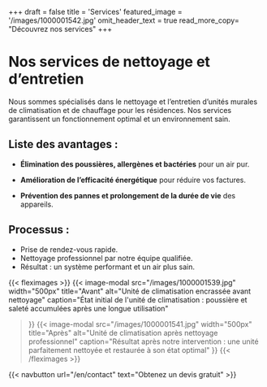 +++
draft = false
title = 'Services'
featured_image = '/images/1000001542.jpg'
omit_header_text = true
read_more_copy= "Découvrez nos services"
+++

# Nos services de nettoyage et d’entretien

Nous sommes spécialisés dans le nettoyage et l’entretien d’unités murales de climatisation et de chauffage pour les résidences. Nos services garantissent un fonctionnement optimal et un environnement sain.

## Liste des avantages :
- **Élimination des poussières, allergènes et bactéries** pour un air pur.

- **Amélioration de l’efficacité énergétique** pour réduire vos factures.

- **Prévention des pannes et prolongement de la durée de vie** des appareils.

## Processus :

- Prise de rendez-vous rapide.
- Nettoyage professionnel par notre équipe qualifiée.
- Résultat : un système performant et un air plus sain.

{{< fleximages >}}
{{< image-modal 
    src="/images/1000001539.jpg" 
    width="500px"
    title="Avant"
    alt="Unité de climatisation encrassée avant nettoyage"
    caption="État initial de l'unité de climatisation : poussière et saleté accumulées après une longue utilisation" 
>}}
{{< image-modal 
    src="/images/1000001541.jpg"
    width="500px"
    title="Après"
    alt="Unité de climatisation après nettoyage professionnel"
    caption="Résultat après notre intervention : une unité parfaitement nettoyée et restaurée à son état optimal" 
>}}
{{< /fleximages >}}

{{< navbutton url="/en/contact" text="Obtenez un devis gratuit" >}}
